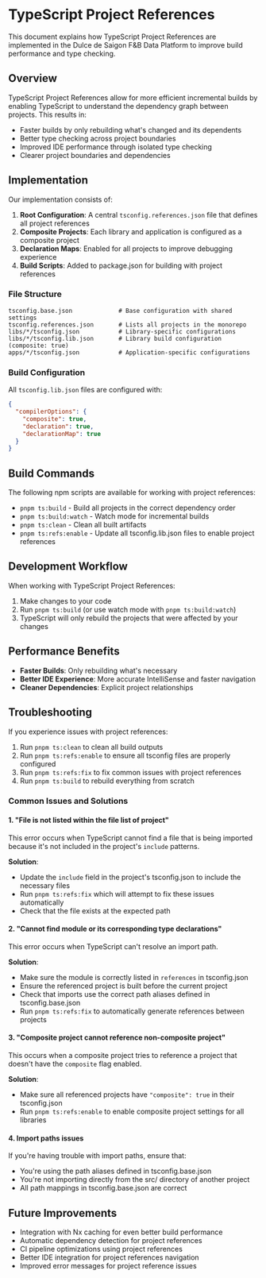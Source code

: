# TypeScript Project References

This document explains how TypeScript Project References are implemented in the Dulce de Saigon F&B Data Platform to improve build performance and type checking.

## Overview

TypeScript Project References allow for more efficient incremental builds by enabling TypeScript to understand the dependency graph between projects. This results in:

- Faster builds by only rebuilding what's changed and its dependents
- Better type checking across project boundaries
- Improved IDE performance through isolated type checking
- Clearer project boundaries and dependencies

## Implementation

Our implementation consists of:

1. **Root Configuration**: A central `tsconfig.references.json` file that defines all project references
2. **Composite Projects**: Each library and application is configured as a composite project
3. **Declaration Maps**: Enabled for all projects to improve debugging experience
4. **Build Scripts**: Added to package.json for building with project references

### File Structure

```
tsconfig.base.json             # Base configuration with shared settings
tsconfig.references.json       # Lists all projects in the monorepo
libs/*/tsconfig.json           # Library-specific configurations
libs/*/tsconfig.lib.json       # Library build configuration (composite: true)
apps/*/tsconfig.json           # Application-specific configurations
```

### Build Configuration

All `tsconfig.lib.json` files are configured with:

```json
{
  "compilerOptions": {
    "composite": true,
    "declaration": true,
    "declarationMap": true
  }
}
```

## Build Commands

The following npm scripts are available for working with project references:

- `pnpm ts:build` - Build all projects in the correct dependency order
- `pnpm ts:build:watch` - Watch mode for incremental builds
- `pnpm ts:clean` - Clean all built artifacts
- `pnpm ts:refs:enable` - Update all tsconfig.lib.json files to enable project references

## Development Workflow

When working with TypeScript Project References:

1. Make changes to your code
2. Run `pnpm ts:build` (or use watch mode with `pnpm ts:build:watch`)
3. TypeScript will only rebuild the projects that were affected by your changes

## Performance Benefits

- **Faster Builds**: Only rebuilding what's necessary
- **Better IDE Experience**: More accurate IntelliSense and faster navigation
- **Cleaner Dependencies**: Explicit project relationships

## Troubleshooting

If you experience issues with project references:

1. Run `pnpm ts:clean` to clean all build outputs
2. Run `pnpm ts:refs:enable` to ensure all tsconfig files are properly configured
3. Run `pnpm ts:refs:fix` to fix common issues with project references
4. Run `pnpm ts:build` to rebuild everything from scratch

### Common Issues and Solutions

#### 1. "File is not listed within the file list of project"

This error occurs when TypeScript cannot find a file that is being imported because it's not included in the project's `include` patterns.

**Solution**: 
- Update the `include` field in the project's tsconfig.json to include the necessary files
- Run `pnpm ts:refs:fix` which will attempt to fix these issues automatically
- Check that the file exists at the expected path

#### 2. "Cannot find module or its corresponding type declarations"

This error occurs when TypeScript can't resolve an import path.

**Solution**: 
- Make sure the module is correctly listed in `references` in tsconfig.json
- Ensure the referenced project is built before the current project
- Check that imports use the correct path aliases defined in tsconfig.base.json
- Run `pnpm ts:refs:fix` to automatically generate references between projects

#### 3. "Composite project cannot reference non-composite project"

This occurs when a composite project tries to reference a project that doesn't have the `composite` flag enabled.

**Solution**:
- Make sure all referenced projects have `"composite": true` in their tsconfig.json
- Run `pnpm ts:refs:enable` to enable composite project settings for all libraries

#### 4. Import paths issues

If you're having trouble with import paths, ensure that:

- You're using the path aliases defined in tsconfig.base.json
- You're not importing directly from the src/ directory of another project
- All path mappings in tsconfig.base.json are correct

## Future Improvements

- Integration with Nx caching for even better build performance
- Automatic dependency detection for project references
- CI pipeline optimizations using project references
- Better IDE integration for project references navigation
- Improved error messages for project reference issues

